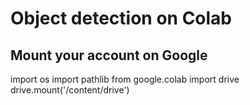 # Object detection on Colab

## Mount your account on Google
import os
import pathlib
from google.colab import drive
drive.mount('/content/drive')
